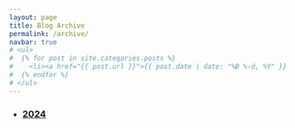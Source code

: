 ```yaml
---
layout: page
title: Blog Archive
permalink: /archive/
navbar: true
# <ul>
#  {% for post in site.categories.posts %}
#    <li><a href="{{ post.url }}">{{ post.date | date: "%B %-d, %Y" }} - {{ post.title }}</a></li>
#  {% endfor %}
# </ul>
---
```


<ul>
  <li><h3><a href="{% link pages/archive/2024/2024-archive.md %}">2024</a></h3></li>
</ul>